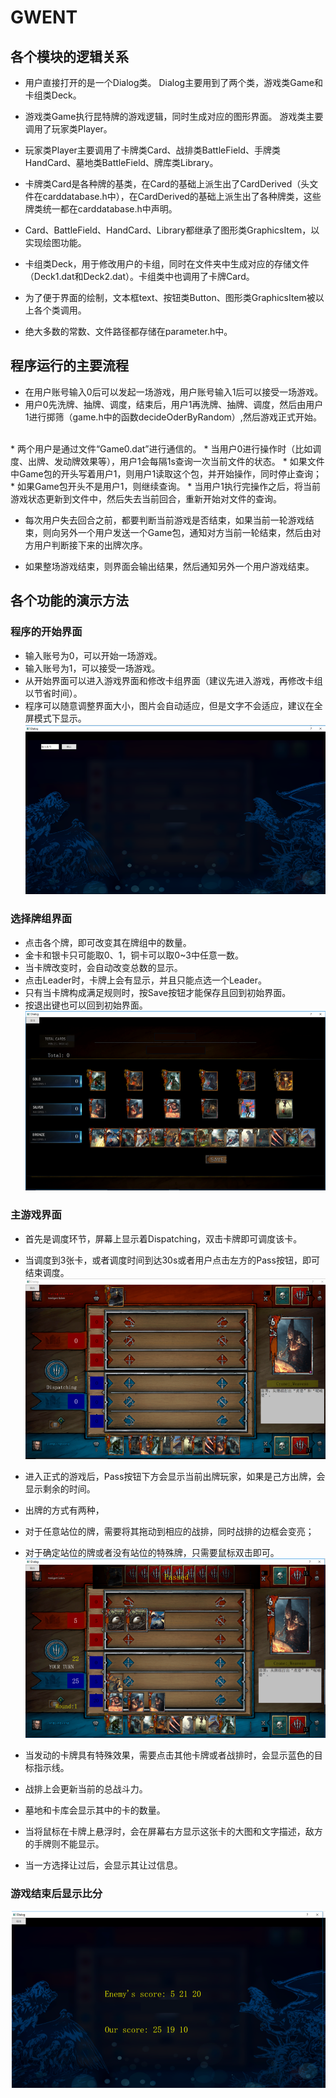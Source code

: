 # GWENT

## 各个模块的逻辑关系
* 用户直接打开的是一个Dialog类。
  Dialog主要用到了两个类，游戏类Game和卡组类Deck。

* 游戏类Game执行昆特牌的游戏逻辑，同时生成对应的图形界面。
  游戏类主要调用了玩家类Player。

* 玩家类Player主要调用了卡牌类Card、战排类BattleField、手牌类HandCard、墓地类BattleField、牌库类Library。
* 卡牌类Card是各种牌的基类，在Card的基础上派生出了CardDerived（头文件在carddatabase.h中），在CardDerived的基础上派生出了各种牌类，这些牌类统一都在carddatabase.h中声明。
* Card、BattleField、HandCard、Library都继承了图形类GraphicsItem，以实现绘图功能。

* 卡组类Deck，用于修改用户的卡组，同时在文件夹中生成对应的存储文件（Deck1.dat和Deck2.dat）。卡组类中也调用了卡牌Card。

* 为了便于界面的绘制，文本框text、按钮类Button、图形类GraphicsItem被以上各个类调用。
* 绝大多数的常数、文件路径都存储在parameter.h中。


## 程序运行的主要流程

* 在用户账号输入0后可以发起一场游戏，用户账号输入1后可以接受一场游戏。
* 用户0先洗牌、抽牌、调度，结束后，用户1再洗牌、抽牌、调度，然后由用户1进行掷筛（game.h中的函数decideOderByRandom）,然后游戏正式开始。
<br>
* 两个用户是通过文件“Game0.dat”进行通信的。
* 当用户0进行操作时（比如调度、出牌、发动牌效果等），用户1会每隔1s查询一次当前文件的状态。
* 如果文件中Game包的开头写着用户1，则用户1读取这个包，并开始操作，同时停止查询；
* 如果Game包开头不是用户1，则继续查询。
* 当用户1执行完操作之后，将当前游戏状态更新到文件中，然后失去当前回合，重新开始对文件的查询。

* 每次用户失去回合之前，都要判断当前游戏是否结束，如果当前一轮游戏结束，则向另外一个用户发送一个Game包，通知对方当前一轮结束，然后由对方用户判断接下来的出牌次序。

* 如果整场游戏结束，则界面会输出结果，然后通知另外一个用户游戏结束。

## 各个功能的演示方法

### 程序的开始界面
* 输入账号为0，可以开始一场游戏。
* 输入账号为1，可以接受一场游戏。
* 从开始界面可以进入游戏界面和修改卡组界面（建议先进入游戏，再修改卡组以节省时间）。
* 程序可以随意调整界面大小，图片会自动适应，但是文字不会适应，建议在全屏模式下显示。
![image](https://github.com/JunguangJiang/GWENT/blob/master/res/readmePicture/Begin.png)


### 选择牌组界面
* 点击各个牌，即可改变其在牌组中的数量。
* 金卡和银卡只可能取0、1，铜卡可以取0~3中任意一数。
* 当卡牌改变时，会自动改变总数的显示。
* 点击Leader时，卡牌上会有显示，并且只能点选一个Leader。
* 只有当卡牌构成满足规则时，按Save按钮才能保存且回到初始界面。
* 按退出键也可以回到初始界面。
![image](https://github.com/JunguangJiang/GWENT/blob/master/res/readmePicture/ModifyCard.png)

### 主游戏界面
* 首先是调度环节，屏幕上显示着Dispatching，双击卡牌即可调度该卡。
* 当调度到3张卡，或者调度时间到达30s或者用户点击左方的Pass按钮，即可结束调度。
![image](https://github.com/JunguangJiang/GWENT/blob/master/res/readmePicture/Game.png)

* 进入正式的游戏后，Pass按钮下方会显示当前出牌玩家，如果是己方出牌，会显示剩余的时间。

* 出牌的方式有两种，
* 对于任意站位的牌，需要将其拖动到相应的战排，同时战排的边框会变亮；
* 对于确定站位的牌或者没有站位的特殊牌，只需要鼠标双击即可。
![image](https://github.com/JunguangJiang/GWENT/blob/master/res/readmePicture/Game2.png)

* 当发动的卡牌具有特殊效果，需要点击其他卡牌或者战排时，会显示蓝色的目标指示线。

* 战排上会更新当前的总战斗力。
* 墓地和卡库会显示其中的卡的数量。

* 当将鼠标在卡牌上悬浮时，会在屏幕右方显示这张卡的大图和文字描述，敌方的手牌则不能显示。

* 当一方选择让过后，会显示其让过信息。

### 游戏结束后显示比分
![image](https://github.com/JunguangJiang/GWENT/blob/master/res/readmePicture/End.png)
